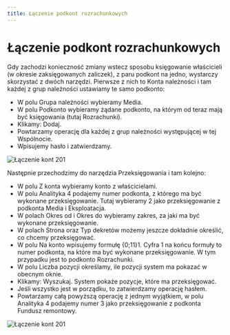 ```yaml
---
title: Łączenie podkont rozrachunkowych
---
```

# Łączenie podkont rozrachunkowych

Gdy zachodzi konieczność zmiany wstecz sposobu księgowanie właścicieli (w okresie zaksięgowanych zaliczek), z paru podkont na jedno, wystarczy skorzystać z dwóch narzędzi. Pierwsze z nich to Konta należności i tam każdej z grup należności ustawiamy te samo podkonto: 

- W polu Grupa należności wybieramy Media.
- W polu Podkonto wybieramy żądane podkonto, na którym od teraz mają być księgowania (tutaj Rozrachunki).
- Klikamy: Dodaj.
- Powtarzamy operację dla każdej z grup należności występującej w tej Wspólnocie.
- Wpisujemy hasło i zatwierdzamy.

![Łączenie kont 201](lonczenie2011.gif)

Następnie przechodzimy do narzędzia Przeksięgowania i tam kolejno:

- W polu Z konta wybieramy konto z właścicielami.
- W polu Analityka 4 podajemy numer podkonta, z którego ma być wykonane przeksięgowanie. Tutaj wybieramy 2 jako przeksięgowanie z podkonta Media i Eksploatacja.
- W polach Okres od i Okres do wybieramy zakres, za jaki ma być wykonane przeksięgowanie.
- W polach Strona oraz Typ dekretów możemy jeszcze dokładnie określić, co chcemy przeksięgować.
- W polu Na konto wpisujemy formułę {0;11}1. Cyfra 1 na końcu formuły to numer podkonta, na które ma być wykonane przeksięgowanie. W tym przypadku jest to podkonto Rozrachunki.
- W polu Liczba pozycji określamy, ile pozycji system ma pokazać w obecnym oknie.
- Klikamy: Wyszukaj. System pokaże pozycje, które ma przeksięgować.
- Jeśli wszystko jest w porządku, to zatwierdzamy operację hasłem.
- Powtarzamy całą powyższą operację z jednym wyjątkiem, w polu Analityka 4 podajemy numer 3 jako przeksięgowanie z podkonta Fundusz remontowy.

![Łączenie kont 201](lonczenie2012.gif)